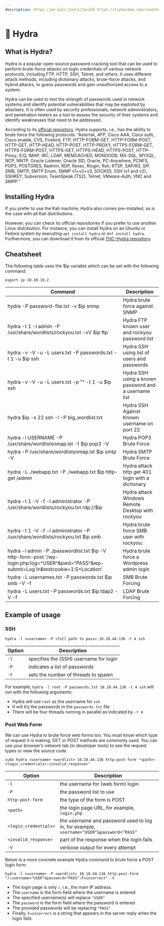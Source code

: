 ```yaml
---
description: https://en.kali.tools/?p=220 https://tryhackme.com/room/hydra
---
```


# 🐉 Hydra

## What is Hydra?

Hydra is a popular open-source password cracking tool that can be used to perform brute-force attacks on login credentials of various network protocols, including FTP, HTTP, SSH, Telnet, and others. It uses different attack methods, including dictionary attacks, brute-force attacks, and hybrid attacks, to guess passwords and gain unauthorized access to a system.

Hydra can be used to test the strength of passwords used in network systems and identify potential vulnerabilities that may be exploited by attackers. It is often used by security professionals, network administrators, and penetration testers as a tool to assess the security of their systems and identify weaknesses that need to be addressed.

According to its [official repository](https://github.com/vanhauser-thc/thc-hydra), Hydra supports, i.e., has the ability to brute force the following protocols: “Asterisk, AFP, Cisco AAA, Cisco auth, Cisco enable, CVS, Firebird, FTP, HTTP-FORM-GET, HTTP-FORM-POST, HTTP-GET, HTTP-HEAD, HTTP-POST, HTTP-PROXY, HTTPS-FORM-GET, HTTPS-FORM-POST, HTTPS-GET, HTTPS-HEAD, HTTPS-POST, HTTP-Proxy, ICQ, IMAP, IRC, LDAP, MEMCACHED, MONGODB, MS-SQL, MYSQL, NCP, NNTP, Oracle Listener, Oracle SID, Oracle, PC-Anywhere, PCNFS, POP3, POSTGRES, Radmin, RDP, Rexec, Rlogin, Rsh, RTSP, SAP/R3, SIP, SMB, SMTP, SMTP Enum, SNMP v1+v2+v3, SOCKS5, SSH (v1 and v2), SSHKEY, Subversion, TeamSpeak (TS2), Telnet, VMware-Auth, VNC and XMPP.”

## Installing Hydra

If you prefer to use the Kali machine, Hydra also comes pre-installed, as is the case with all Kali distributions.

However, you can check its official repositories if you prefer to use another Linux distribution. For instance, you can install Hydra on an Ubuntu or Fedora system by executing `apt install hydra` or `dnf install hydra`. Furthermore, you can download it from its official [THC-Hydra repository](https://github.com/vanhauser-thc/thc-hydra).

## Cheatsheet

The following table uses the $ip variable which can be set with the following command:

`export ip 10.10.10.2`

| Command                                                                                                                                      | Description                                          |
| -------------------------------------------------------------------------------------------------------------------------------------------- | ---------------------------------------------------- |
| hydra -P password-file.txt -v $ip snmp                                                                                                       | Hydra brute force against SNMP                       |
| hydra -t 1 -l admin -P /usr/share/wordlists/rockyou.txt -vV $ip ftp                                                                          | Hydra FTP known user and rockyou password list       |
| hydra -v -V -u -L users.txt -P passwords.txt -t 1 -u $ip ssh                                                                                 | Hydra SSH using list of users and passwords          |
| hydra -v -V -u -L users.txt -p "" -t 1 -u $ip ssh                                                                                            | Hydra SSH using a known password and a username list |
| hydra $ip -s 22 ssh -l -P big\_wordlist.txt                                                                                                  | Hydra SSH Against Known username on port 22          |
| hydra -l USERNAME -P /usr/share/wordlistsnmap.lst -f $ip pop3 -V                                                                             | Hydra POP3 Brute Force                               |
| hydra -P /usr/share/wordlistsnmap.lst $ip smtp -V                                                                                            | Hydra SMTP Brute Force                               |
| hydra -L ./webapp.txt -P ./webapp.txt $ip http-get /admin                                                                                    | Hydra attack http get 401 login with a dictionary    |
| hydra -t 1 -V -f -l administrator -P /usr/share/wordlists/rockyou.txt rdp://$ip                                                              | Hydra attack Windows Remote Desktop with rockyou     |
| hydra -t 1 -V -f -l administrator -P /usr/share/wordlists/rockyou.txt $ip smb                                                                | Hydra brute force SMB user with rockyou:             |
| hydra -l admin -P ./passwordlist.txt $ip -V http-form-post '/wp-login.php:log=^USER^\&pwd=^PASS^\&wp-submit=Log In\&testcookie=1:S=Location' | Hydra brute force a Wordpress admin login            |
| hydra -L usernames.txt -P passwords.txt $ip smb -V -f                                                                                        | SMB Brute Forcing                                    |
| hydra -L users.txt -P passwords.txt $ip ldap2 -V -f                                                                                          | LDAP Brute Forcing                                   |

## Example of usage

### SSH

`hydra -l <username> -P <full path to pass> 10.10.44.136 -t 4 ssh`

| Option | Description                            |
| ------ | -------------------------------------- |
| `-l`   | specifies the (SSH) username for login |
| `-P`   | indicates a list of passwords          |
| `-t`   | sets the number of threads to spawn    |

For example, `hydra -l root -P passwords.txt 10.10.44.136 -t 4 ssh` will run with the following arguments:

* Hydra will use `root` as the username for `ssh`
* It will try the passwords in the `passwords.txt` file
* There will be four threads running in parallel as indicated by `-t 4`

### Post Web Form

We can use Hydra to brute force web forms too. You must know which type of request it is making; GET or POST methods are commonly used. You can use your browser’s network tab (in developer tools) to see the request types or view the source code.

`sudo hydra <username> <wordlist> 10.10.44.136 http-post-form "<path>:<login_credentials>:<invalid_response>"`

| Option                | Description                                                                              |
| --------------------- | ---------------------------------------------------------------------------------------- |
| `-l`                  | the username for (web form) login                                                        |
| `-P`                  | the password list to use                                                                 |
| `http-post-form`      | the type of the form is POST                                                             |
| `<path>`              | the login page URL, for example, `login.php`                                             |
| `<login_credentials>` | the username and password used to log in, for example, `username=^USER^&password=^PASS^` |
| `<invalid_response>`  | part of the response when the login fails                                                |
| `-V`                  | verbose output for every attempt                                                         |

Below is a more concrete example Hydra command to brute force a POST login form:

`hydra -l <username> -P <wordlist> 10.10.44.136 http-post-form "/:username=^USER^&password=^PASS^:F=incorrect" -V`

* The login page is only `/`, i.e., the main IP address.
* The `username` is the form field where the username is entered
* The specified username(s) will replace `^USER^`
* The `password` is the form field where the password is entered
* The provided passwords will be replacing `^PASS^`
* Finally, `F=incorrect` is a string that appears in the server reply when the login fails
